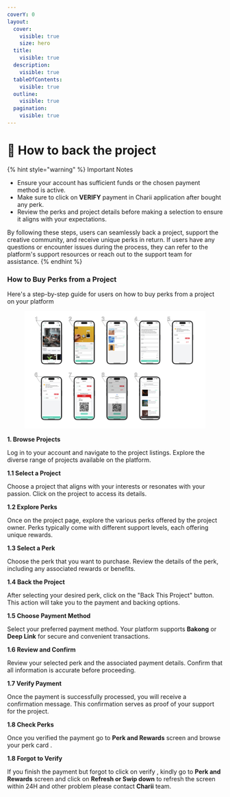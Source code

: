 ```yaml
---
coverY: 0
layout:
  cover:
    visible: true
    size: hero
  title:
    visible: true
  description:
    visible: true
  tableOfContents:
    visible: true
  outline:
    visible: true
  pagination:
    visible: true
---
```


# 👜 How to back the project

{% hint style="warning" %}
Important Notes

* Ensure your account has sufficient funds or the chosen payment method is active.
* Make sure to click on **VERIFY** payment in Charii application after bought any perk.
* Review the perks and project details before making a selection to ensure it aligns with your expectations.

By following these steps, users can seamlessly back a project, support the creative community, and receive unique perks in return. If users have any questions or encounter issues during the process, they can refer to the platform's support resources or reach out to the support team for assistance.
{% endhint %}

### How to Buy Perks from a Project

Here's a step-by-step guide for users on how to buy perks from a project on your platform

<figure><img src="../../.gitbook/assets/Frame 7.png" alt=""><figcaption></figcaption></figure>

**1. Browse Projects**

Log in to your account and navigate to the project listings. Explore the diverse range of projects available on the platform.

**1.1 Select a Project**

Choose a project that aligns with your interests or resonates with your passion. Click on the project to access its details.

**1.2 Explore Perks**

Once on the project page, explore the various perks offered by the project owner. Perks typically come with different support levels, each offering unique rewards.

**1.3 Select a Perk**

Choose the perk that you want to purchase. Review the details of the perk, including any associated rewards or benefits.

**1.4 Back the Project**

After selecting your desired perk, click on the "Back This Project" button. This action will take you to the payment and backing options.

**1.5 Choose Payment Method**

Select your preferred payment method. Your platform supports **Bakong** or **Deep Link** for secure and convenient transactions.

**1.6 Review and Confirm**

Review your selected perk and the associated payment details. Confirm that all information is accurate before proceeding.

**1.7 Verify Payment**

Once the payment is successfully processed, you will receive a confirmation message. This confirmation serves as proof of your support for the project.

**1.8 Check Perks**

Once you verified the payment go to **Perk and Rewards** screen and browse your perk card .

**1.8 Forgot to Verify**

If you finish the payment but forgot to click on verify , kindly go to **Perk and Rewards** screen and click on **Refresh or Swip down** to refresh the screen within 24H and other problem please contact **Charii** team.&#x20;
